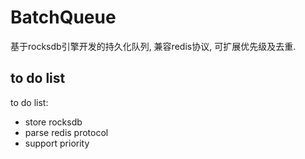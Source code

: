 # BatchQueue

基于rocksdb引擎开发的持久化队列, 兼容redis协议, 可扩展优先级及去重.

## to do list

to do list:

* store rocksdb
* parse redis protocol
* support priority

